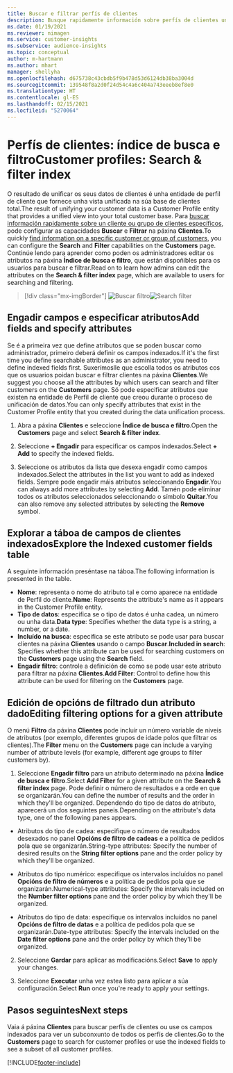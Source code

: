 ```yaml
---
title: Buscar e filtrar perfís de clientes
description: Busque rapidamente información sobre perfís de clientes unificados e filtre por atributos especificados.
ms.date: 01/19/2021
ms.reviewer: nimagen
ms.service: customer-insights
ms.subservice: audience-insights
ms.topic: conceptual
author: m-hartmann
ms.author: mhart
manager: shellyha
ms.openlocfilehash: d675738c43cbdb5f9b478d53d6124db38ba3004d
ms.sourcegitcommit: 139548f8a2d0f24d54c4a6c404a743eeeb8ef8e0
ms.translationtype: HT
ms.contentlocale: gl-ES
ms.lasthandoff: 02/15/2021
ms.locfileid: "5270064"
---
```

# <a name="customer-profiles-search--filter-index"></a><span data-ttu-id="9482c-103">Perfís de clientes: índice de busca e filtro</span><span class="sxs-lookup"><span data-stu-id="9482c-103">Customer profiles: Search & filter index</span></span>

<span data-ttu-id="9482c-104">O resultado de unificar os seus datos de clientes é unha entidade de perfil de cliente que fornece unha vista unificada na súa base de clientes total.</span><span class="sxs-lookup"><span data-stu-id="9482c-104">The result of unifying your customer data is a Customer Profile entity that provides a unified view into your total customer base.</span></span> <span data-ttu-id="9482c-105">Para [buscar información rapidamente sobre un cliente ou grupo de clientes específicos](customer-profiles.md), pode configurar as capacidades **Buscar** e **Filtrar** na páxina **Clientes**.</span><span class="sxs-lookup"><span data-stu-id="9482c-105">To quickly [find information on a specific customer or group of customers](customer-profiles.md), you can configure the **Search** and **Filter** capabilities on the **Customers** page.</span></span> <span data-ttu-id="9482c-106">Continúe lendo para aprender como poden os administradores editar os atributos na páxina **Índice de busca e filtro**, que están dispoñibles para os usuarios para buscar e filtrar.</span><span class="sxs-lookup"><span data-stu-id="9482c-106">Read on to learn how admins can edit the attributes on the **Search & filter index** page, which are available to users for searching and filtering.</span></span>

> [!div class="mx-imgBorder"]
> <span data-ttu-id="9482c-107">![Buscar filtro](media/search-filter.png "Buscar filtro")</span><span class="sxs-lookup"><span data-stu-id="9482c-107">![Search filter](media/search-filter.png "Search filter")</span></span>

## <a name="add-fields-and-specify-attributes"></a><span data-ttu-id="9482c-108">Engadir campos e especificar atributos</span><span class="sxs-lookup"><span data-stu-id="9482c-108">Add fields and specify attributes</span></span>

<span data-ttu-id="9482c-109">Se é a primeira vez que define atributos que se poden buscar como administrador, primeiro deberá definir os campos indexados.</span><span class="sxs-lookup"><span data-stu-id="9482c-109">If it's the first time you define searchable attributes as an administrator, you need to define indexed fields first.</span></span> <span data-ttu-id="9482c-110">Suxerímoslle que escolla todos os atributos cos que os usuarios poidan buscar e filtrar clientes na páxina **Clientes**.</span><span class="sxs-lookup"><span data-stu-id="9482c-110">We suggest you choose all the attributes by which users can search and filter customers on the **Customers** page.</span></span> <span data-ttu-id="9482c-111">Só pode especificar atributos que existen na entidade de Perfil de cliente que creou durante o proceso de unificación de datos.</span><span class="sxs-lookup"><span data-stu-id="9482c-111">You can only specify attributes that exist in the Customer Profile entity that you created during the data unification process.</span></span>

1. <span data-ttu-id="9482c-112">Abra a páxina **Clientes** e seleccione **Índice de busca e filtro**.</span><span class="sxs-lookup"><span data-stu-id="9482c-112">Open the **Customers** page and select **Search & filter index**.</span></span>

2. <span data-ttu-id="9482c-113">Seleccione **+ Engadir** para especificar os campos indexados.</span><span class="sxs-lookup"><span data-stu-id="9482c-113">Select **+ Add** to specify the indexed fields.</span></span>

3. <span data-ttu-id="9482c-114">Seleccione os atributos da lista que desexa engadir como campos indexados.</span><span class="sxs-lookup"><span data-stu-id="9482c-114">Select the attributes in the list you want to add as indexed fields.</span></span> <span data-ttu-id="9482c-115">Sempre pode engadir máis atributos seleccionando **Engadir**.</span><span class="sxs-lookup"><span data-stu-id="9482c-115">You can always add more attributes by selecting **Add**.</span></span> <span data-ttu-id="9482c-116">Tamén pode eliminar todos os atributos seleccionados seleccionando o símbolo **Quitar**.</span><span class="sxs-lookup"><span data-stu-id="9482c-116">You can also remove any selected attributes by selecting the **Remove** symbol.</span></span>

## <a name="explore-the-indexed-customer-fields-table"></a><span data-ttu-id="9482c-117">Explorar a táboa de campos de clientes indexados</span><span class="sxs-lookup"><span data-stu-id="9482c-117">Explore the Indexed customer fields table</span></span>

<span data-ttu-id="9482c-118">A seguinte información preséntase na táboa.</span><span class="sxs-lookup"><span data-stu-id="9482c-118">The following information is presented in the table.</span></span>

- <span data-ttu-id="9482c-119">**Nome**: representa o nome do atributo tal e como aparece na entidade de Perfil do cliente.</span><span class="sxs-lookup"><span data-stu-id="9482c-119">**Name**: Represents the attribute's name as it appears in the Customer Profile entity.</span></span>
- <span data-ttu-id="9482c-120">**Tipo de datos**: especifica se o tipo de datos é unha cadea, un número ou unha data.</span><span class="sxs-lookup"><span data-stu-id="9482c-120">**Data type**: Specifies whether the data type is a string, a number, or a date.</span></span>
- <span data-ttu-id="9482c-121">**Incluído na busca**: especifica se este atributo se pode usar para buscar clientes na páxina **Clientes** usando o campo **Buscar**.</span><span class="sxs-lookup"><span data-stu-id="9482c-121">**Included in search**: Specifies whether this attribute can be used for searching customers on the **Customers** page using the **Search** field.</span></span>
- <span data-ttu-id="9482c-122">**Engadir filtro**: controle a definición de como se pode usar este atributo para filtrar na páxina **Clientes**.</span><span class="sxs-lookup"><span data-stu-id="9482c-122">**Add Filter**: Control to define how this attribute can be used for filtering on the **Customers** page.</span></span>

## <a name="editing-filtering-options-for-a-given-attribute"></a><span data-ttu-id="9482c-123">Edición de opcións de filtrado dun atributo dado</span><span class="sxs-lookup"><span data-stu-id="9482c-123">Editing filtering options for a given attribute</span></span>

<span data-ttu-id="9482c-124">O menú **Filtro** da páxina **Clientes** pode incluír un número variable de niveis de atributos (por exemplo, diferentes grupos de idade polos que filtrar os clientes).</span><span class="sxs-lookup"><span data-stu-id="9482c-124">The **Filter** menu on the **Customers** page can include a varying number of attribute levels (for example, different age groups to filter customers by).</span></span>

1. <span data-ttu-id="9482c-125">Seleccione **Engadir filtro** para un atributo determinado na páxina **Índice de busca e filtro**.</span><span class="sxs-lookup"><span data-stu-id="9482c-125">Select **Add Filter** for a given attribute on the **Search & filter index** page.</span></span> <span data-ttu-id="9482c-126">Pode definir o número de resultados e a orde en que se organizarán.</span><span class="sxs-lookup"><span data-stu-id="9482c-126">You can define the number of results and the order in which they'll be organized.</span></span> <span data-ttu-id="9482c-127">Dependendo do tipo de datos do atributo, aparecerá un dos seguintes paneis.</span><span class="sxs-lookup"><span data-stu-id="9482c-127">Depending on the attribute's data type, one of the following panes appears.</span></span>

- <span data-ttu-id="9482c-128">Atributos do tipo de cadea: especifique o número de resultados desexados no panel **Opcións de filtro de cadeas** e a política de pedidos pola que se organizarán.</span><span class="sxs-lookup"><span data-stu-id="9482c-128">String-type attributes: Specify the number of desired results on the **String filter options** pane and the order policy by which they'll be organized.</span></span>

- <span data-ttu-id="9482c-129">Atributos do tipo numérico: especifique os intervalos incluídos no panel **Opcións de filtro de números** e a política de pedidos pola que se organizarán.</span><span class="sxs-lookup"><span data-stu-id="9482c-129">Numerical-type attributes: Specify the intervals included on the **Number filter options** pane and the order policy by which they'll be organized.</span></span>

- <span data-ttu-id="9482c-130">Atributos do tipo de data: especifique os intervalos incluídos no panel **Opcións de filtro de datas** e a política de pedidos pola que se organizarán.</span><span class="sxs-lookup"><span data-stu-id="9482c-130">Date-type attributes:  Specify the intervals included on the **Date filter options** pane and the order policy by which they'll be organized.</span></span>

2. <span data-ttu-id="9482c-131">Seleccione **Gardar** para aplicar as modificacións.</span><span class="sxs-lookup"><span data-stu-id="9482c-131">Select **Save** to apply your changes.</span></span>

3. <span data-ttu-id="9482c-132">Seleccione **Executar** unha vez estea listo para aplicar a súa configuración.</span><span class="sxs-lookup"><span data-stu-id="9482c-132">Select **Run** once you're ready to apply your settings.</span></span>

## <a name="next-steps"></a><span data-ttu-id="9482c-133">Pasos seguintes</span><span class="sxs-lookup"><span data-stu-id="9482c-133">Next steps</span></span>

<span data-ttu-id="9482c-134">Vaia á páxina **Clientes** para buscar perfís de clientes ou use os campos indexados para ver un subconxunto de todos os perfís de clientes.</span><span class="sxs-lookup"><span data-stu-id="9482c-134">Go to the **Customers** page to search for customer profiles or use the indexed fields to see a subset of all customer profiles.</span></span>


[!INCLUDE[footer-include](../includes/footer-banner.md)]